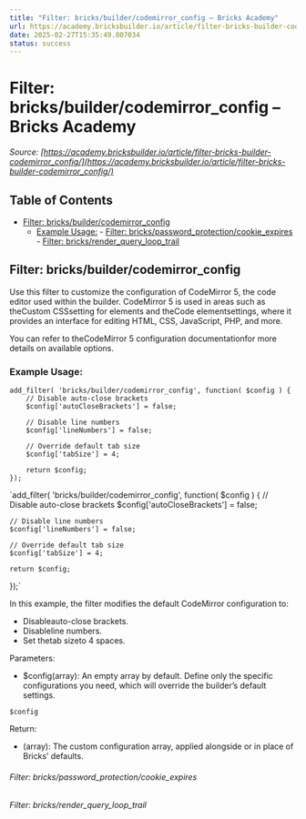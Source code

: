 ```yaml
---
title: "Filter: bricks/builder/codemirror_config – Bricks Academy"
url: https://academy.bricksbuilder.io/article/filter-bricks-builder-codemirror_config/
date: 2025-02-27T15:35:49.807034
status: success
---
```


# Filter: bricks/builder/codemirror_config – Bricks Academy

*Source: [https://academy.bricksbuilder.io/article/filter-bricks-builder-codemirror_config/](https://academy.bricksbuilder.io/article/filter-bricks-builder-codemirror_config/)*

## Table of Contents

- [Filter: bricks/builder/codemirror_config](#filter-bricksbuildercodemirrorconfig)
  - [Example Usage:](#example-usage)
        - [Filter: bricks/password_protection/cookie_expires](#filter-brickspasswordprotectioncookieexpires)
        - [Filter: bricks/render_query_loop_trail](#filter-bricksrenderquerylooptrail)

## Filter: bricks/builder/codemirror_config

Use this filter to customize the configuration of CodeMirror 5, the code editor used within the builder. CodeMirror 5 is used in areas such as theCustom CSSsetting for elements and theCode elementsettings, where it provides an interface for editing HTML, CSS, JavaScript, PHP, and more.

You can refer to theCodeMirror 5 configuration documentationfor more details on available options.

### Example Usage:

```
add_filter( 'bricks/builder/codemirror_config', function( $config ) {
    // Disable auto-close brackets
    $config['autoCloseBrackets'] = false;

    // Disable line numbers
    $config['lineNumbers'] = false;

    // Override default tab size
    $config['tabSize'] = 4;

    return $config;
});
```

`add_filter( 'bricks/builder/codemirror_config', function( $config ) {
    // Disable auto-close brackets
    $config['autoCloseBrackets'] = false;

    // Disable line numbers
    $config['lineNumbers'] = false;

    // Override default tab size
    $config['tabSize'] = 4;

    return $config;
});`

In this example, the filter modifies the default CodeMirror configuration to:

- Disableauto-close brackets.
- Disableline numbers.
- Set thetab sizeto 4 spaces.

Parameters:

- $config(array): An empty array by default. Define only the specific configurations you need, which will override the builder’s default settings.

`$config`

Return:

- (array): The custom configuration array, applied alongside or in place of Bricks’ defaults.

###### Filter: bricks/password_protection/cookie_expires

###### Filter: bricks/render_query_loop_trail

